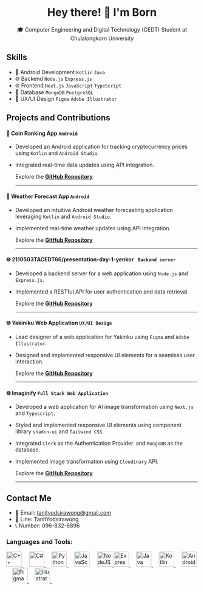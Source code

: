 <div align="center">

# Hey there! 👋 I'm Born

🎓 Computer Engineering and Digital Technology (CEDT) Student at Chulalongkorn University

</div>

## Skills

- 📱 Android Development `Kotlin` `Java`
- 🌐 Backend `Node.js` `Express.js`
- 🌐 Frontend `Next.js` `JavaScript` `TypeScript`
- 🔗 Database `MongoDB` `PostgreSQL`
- 🎨 UX/UI Design `Figma` `Adobe Illustrator`

## Projects and Contributions

#### **📱 Coin Ranking App `Android`**

- Developed an Android application for tracking cryptocurrency prices using `Kotlin` and `Android Studio`.
- Integrated real-time data updates using API integration.

  Explore the **[GitHub Repository ](https://github.com/XunFlowerrr/CoinRankingApp)**

  ***

#### **📱 Weather Forecast App `Android`**

- Developed an intuitive Android weather forecasting application leveraging `Kotlin` and `Android Studio`.
- Implemented real-time weather updates using API integration.

  Explore the **[GitHub Repository](https://github.com/XunFlowerrr/Weather-Forecast)**

  ***

#### **🌐 2110503TACEDT66/presentation-day-1-yenkor ` Backend server`**

- Developed a backend server for a web application using `Node.js` and `Express.js`.
- Implemented a RESTful API for user authentication and data retrieval.

  Explore the **[GitHub Repository](https://github.com/2110503TACEDT66/presentation-day-1-yenkor)**

  ***

#### **🌐 Yakiniku Web Application `UX/UI Design`**

- Lead designer of a web application for Yakinku using `Figma` and `Adobe Illustrator`.
- Designed and implemented responsive UI elements for a seamless user interaction.

  Explore the **[GitHub Repository](https://github.com/Taihenc/YAKINIKU)**

  ***

#### **🌐 Imaginify `Full Stack Web Application`**

- Developed a web application for AI image transformation using `Next.js` and `Typescript`.
- Styled and implemented responsive UI elements using component library `shadcn-ui` and `Tailwind CSS`.
- Integrated `Clerk` as the Authentication Provider. and `MongoDB` as the database.
- Implemented image transformation using `Cloudinary` API.

  Explore the **[GitHub Repository](https://github.com/XunFlowerrr/Imaginify)**

  ***

## Contact Me

- 📧 Email: tanityodsirawong@gmail.com
- 📱 Line: TanitYodsirawong
- 📞 Number: 096-832-6896

<h3 align="left">Languages and Tools:</h3>
<p align="left">
    <a href="https://isocpp.org" target="_blank" rel="noreferrer">
        <img src="https://upload.wikimedia.org/wikipedia/commons/1/18/ISO_C%2B%2B_Logo.svg" alt="C++" width="40" height="40"/>
    </a>&nbsp;&nbsp;&nbsp;
    <a href="https://learn.microsoft.com/en-us/dotnet/csharp/tour-of-csharp/" target="_blank" rel="noreferrer">
        <img src="https://upload.wikimedia.org/wikipedia/commons/b/bd/Logo_C_sharp.svg" alt="C#" width="40" height="40"/>
    </a>&nbsp;&nbsp;&nbsp;
    <a href="https://www.python.org" target="_blank" rel="noreferrer">
        <img src="https://www.vectorlogo.zone/logos/python/python-icon.svg" alt="Python" width="40" height="40"/>
    </a>&nbsp;&nbsp;&nbsp;
    <a target="_blank" rel="noreferrer">
        <img src="https://upload.wikimedia.org/wikipedia/commons/9/99/Unofficial_JavaScript_logo_2.svg" alt="JavaScript" width="40" height="40"/>
    </a>&nbsp;&nbsp;&nbsp;
    <a href="https://nodejs.org/en" target="_blank" rel="noreferrer">
        <img src="https://upload.wikimedia.org/wikipedia/commons/d/d9/Node.js_logo.svg" alt="NodeJS" width="40" height="40"/>
    <a href="https://expressjs.com" target="_blank" rel="noreferrer">
        <img src="https://www.vectorlogo.zone/logos/expressjs/expressjs-icon.svg" alt="Express" width="40" height="40"/>
    </a>&nbsp;&nbsp;&nbsp;
    <a href="https://dev.java" target="_blank" rel="noreferrer">
        <img src="https://www.vectorlogo.zone/logos/java/java-icon.svg" alt="Java" width="40" height="40"/>
    </a>&nbsp;&nbsp;&nbsp;
    <a href="https://kotlinlang.org" target="_blank" rel="noreferrer">
        <img src="https://www.vectorlogo.zone/logos/kotlinlang/kotlinlang-icon.svg" alt="Kotlin" width="40" height="40"/>
    </a>&nbsp;&nbsp;&nbsp;
    <a href="https://developer.android.com" target="_blank" rel="noreferrer">
        <img src="https://upload.wikimedia.org/wikipedia/commons/9/95/Android_Studio_Icon_3.6.svg" alt="Android Studio" width="40" height="40"/>
    </a>&nbsp;&nbsp;&nbsp;
    <a href="https://www.figma.com" target="_blank" rel="noreferrer">
        <img src="https://www.vectorlogo.zone/logos/figma/figma-icon.svg" alt="Figma" width="40" height="40"/>
    </a>&nbsp;&nbsp;&nbsp;
    <a href="https://www.adobe.com/products/illustrator.html" target="_blank" rel="noreferrer">
        <img src="https://upload.wikimedia.org/wikipedia/commons/f/fb/Adobe_Illustrator_CC_icon.svg" alt="Illustrator" width="40" height="40"/>
    </a>&nbsp;&nbsp;&nbsp;

</p>
